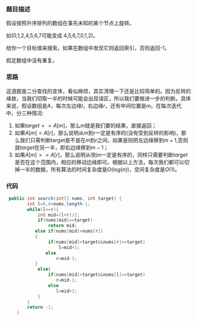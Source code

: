 ### 题目描述

假设按照升序排列的数组在事先未知的某个节点上旋转。

如(0,1,2,4,5,6,7可能变成 4,5,6,7,0,1,2)。

给你一个目标值来搜索。如果在数组中发现它则返回索引，否则返回-1。

假定数组中没有重复。

### 思路

这道题是二分查找的变体，看似麻烦，其实清理一下还是比较简单的。因为反转的缘故，当我们切取一半的时候可能会出现误区，所以我们要做进一步的判断。具体来说，假设数组是$A$，每次左边缘$l$，右边缘$r$，还有中间位置是$m$。在每次迭代中，分三种情况:

1. 如果$target==A[m]$，那么$m$就是我们要的结果，直接返回；
2. 如果$A[m]<A[r]$，那么说明从$m$到$r$一定是有序的(没有受到反转的影响)，那么我们只需判断target是不是在$m$到$r$之间，如果是则把左边缘移到$m+1$,否则就$target$在另一半，即右边缘移到$m-1$；
3. 如果$A[m]>=A[r]$，那么说明从$l$到$m$一定是有序的，同样只需要判断$target$是否在这个范围内，相应的移动边缘即可。根据以上方法，每次我们都可以切掉一半的数据，所有算法的时间复杂度是$O(log(n))$，空间复杂度是$O(1)$。

### 代码

```java
 public int search(int[] nums, int target) {
        int l=0,r=nums.length-1;
        while(l<=r){
            int mid=(l+r)/2;
            if(nums[mid]==target)
                return mid;
           else if(nums[mid]<nums[r])
           {
                if(nums[mid]<target&&nums[r]>=target)
                    l=mid+1;
               else
                   r=mid-1;
           }
            else{
                if(nums[mid]>target&&nums[l]<=target)
                   r=mid-1;
                else
                   l=mid+1;
            }
        }
        return -1;
    }
```

